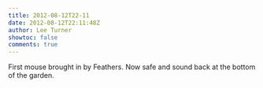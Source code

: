 ```yaml
---
title: 2012-08-12T22-11
date: 2012-08-12T22:11:48Z
author: Lee Turner
showtoc: false
comments: true
---
```


First mouse brought in by Feathers. Now safe and sound back at the bottom of the garden.

